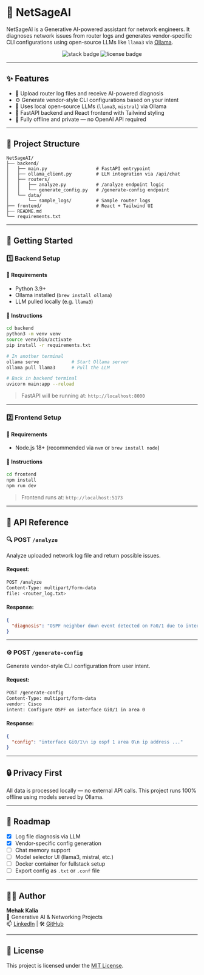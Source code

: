 
# 🧠 NetSageAI

NetSageAI is a Generative AI-powered assistant for network engineers. It diagnoses network issues from router logs and generates vendor-specific CLI configurations using open-source LLMs like `llama3` via [Ollama](https://ollama.com).

<p align="center">
  <img src="https://img.shields.io/badge/Built%20With-FastAPI%20%7C%20React%20%7C%20Ollama-0A0A0A?style=flat&logo=vercel&logoColor=white" alt="stack badge" />
  <img src="https://img.shields.io/badge/License-MIT-blue.svg" alt="license badge" />
</p>

---

## ✨ Features

- 📄 Upload router log files and receive AI-powered diagnosis  
- ⚙️ Generate vendor-style CLI configurations based on your intent  
- 🧠 Uses local open-source LLMs (`llama3`, `mistral`) via Ollama  
- 🧩 FastAPI backend and React frontend with Tailwind styling  
- 🔐 Fully offline and private — no OpenAI API required  

---

## 📁 Project Structure

```
NetSageAI/
├── backend/
│   ├── main.py                  # FastAPI entrypoint
│   ├── ollama_client.py         # LLM integration via /api/chat
│   ├── routers/
│   │   ├── analyze.py           # /analyze endpoint logic
│   │   └── generate_config.py   # /generate-config endpoint
│   └── data/
│       └── sample_logs/         # Sample router logs
├── frontend/                    # React + Tailwind UI
├── README.md
└── requirements.txt
```

---

## 🚀 Getting Started

### 1️⃣ Backend Setup

#### 🧰 Requirements

- Python 3.9+
- Ollama installed (`brew install ollama`)
- LLM pulled locally (e.g. `llama3`)

#### 🔧 Instructions

```bash
cd backend
python3 -m venv venv
source venv/bin/activate
pip install -r requirements.txt

# In another terminal
ollama serve            # Start Ollama server
ollama pull llama3      # Pull the LLM

# Back in backend terminal
uvicorn main:app --reload
```

> FastAPI will be running at: `http://localhost:8000`

---

### 2️⃣ Frontend Setup

#### 🧰 Requirements

- Node.js 18+ (recommended via `nvm` or `brew install node`)

#### 🔧 Instructions

```bash
cd frontend
npm install
npm run dev
```

> Frontend runs at: `http://localhost:5173`

---

## 🧪 API Reference

### 🔍 POST `/analyze`

Analyze uploaded network log file and return possible issues.

#### Request:
```bash
POST /analyze
Content-Type: multipart/form-data
file: <router_log.txt>
```

#### Response:
```json
{
  "diagnosis": "OSPF neighbor down event detected on Fa0/1 due to interface flap."
}
```

---

### ⚙️ POST `/generate-config`

Generate vendor-style CLI configuration from user intent.

#### Request:
```bash
POST /generate-config
Content-Type: multipart/form-data
vendor: Cisco
intent: Configure OSPF on interface Gi0/1 in area 0
```

#### Response:
```json
{
  "config": "interface Gi0/1\n ip ospf 1 area 0\n ip address ..."
}
```

---

## 🔒 Privacy First

All data is processed locally — no external API calls. This project runs 100% offline using models served by Ollama.

---

## 📌 Roadmap

- [x] Log file diagnosis via LLM
- [x] Vendor-specific config generation
- [ ] Chat memory support
- [ ] Model selector UI (llama3, mistral, etc.)
- [ ] Docker container for fullstack setup
- [ ] Export config as `.txt` or `.conf` file

---

## 🧑‍💻 Author

**Mehak Kalia**  
💼 Generative AI & Networking Projects  
📫 [LinkedIn](https://www.linkedin.com/in/mehak-kalia) | 🛠️ [GitHub](https://github.com/mehakkalia)

---

## 📄 License

This project is licensed under the [MIT License](LICENSE).
```
